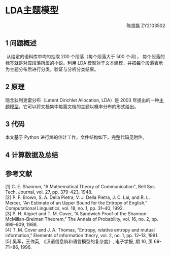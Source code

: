 # LDA主题模型

<p align="right">陈煜磊 ZY2103502


## 1 问题概述
​	从给定的语料库中均匀抽取 200 个段落（每个段落大于 500 个词）， 每个段落的标签就是对应段落所属的小说。利用 LDA 模型对于文本建模，并把每个段落表示为主题分布后进行分类。验证与分析分类结果。

## 2 原理

隐含狄利克雷分布（Latent Dirichlet Allocation, LDA）是 2003 年提出的一种[主题模型](http://zh.wikipedia.org/wiki/主题模型)，它可以将文档集中每篇文档的主题以概率分布的形式给出。

## 3 代码

本文基于 Python 进行熵的估计工作，文件结构如下，完整代码见附件。



## 4 计算数据及总结






## 参考文献
<div id="refer-anchor-1"></div>[1] C. E. Shannon, "A Mathematical Theory of Communication", Bell Sys. Tech. Journal, vol. 27, pp. 379-423, 1948.

<div id="refer-anchor-2"></div>[2] P. F. Brown, S. A. Della Pietra, V. J. Della Pietra, J. C. Lai, and R. L. Mercer, “An Estimate of an Upper Bound for the Entropy of English,” Computational Linguistics, vol. 18, no. 1, pp. 31–40, 1992.

<div id="refer-anchor-3"></div>[3] P. H. Algoet and T. M. Cover, “A Sandwich Proof of the Shannon-McMillan-Breiman Theorem,” The Annals of Probability, vol. 16, no. 2, pp. 899–909, 1988.

<div id="refer-anchor-4"></div>[4] T. M. Cover and J. A. Thomas, “Entropy, relative entropy and mutual information,” Elements of information theory, vol. 2, no. 1, pp. 12–13, 1991.

<div id="refer-anchor-5"></div>[5] 吴军，王作英, 《汉语信息熵和语言模型的复杂度》, 电子学报, 期 10, 页 69-71+86, 1996.

